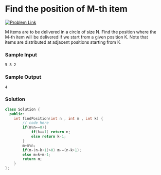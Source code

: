 # Find the position of M-th item

[![Problem Link](https://img.shields.io/badge/GeeksforGeeks-298D46?style=for-the-badge&logo=geeksforgeeks&logoColor=white)](https://practice.geeksforgeeks.org/problems/find-the-position-of-m-th-item1723/1#)

M items are to be delivered in a circle of size N. Find the position where the M-th item will be delivered if we start from a given position K. Note that items are distributed at adjacent positions starting from K.

### Sample Input

```
5 8 2
```

### Sample Output

```
4
```

### Solution

```cpp
class Solution {
  public:
    int findPosition(int n , int m , int k) {
        // code here
        if(m%n==0){
            if(k==1) return n;
            else return k-1;
        }
        m=m%n;
        if(m-(n-k+1)>0) m-=(n-k+1);
        else m=k+m-1;
        return m;
    }
};
```


